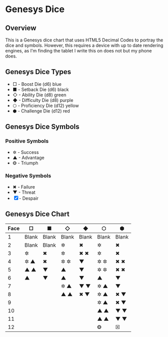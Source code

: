 # Genesys Dice

## Overview

This is a Genesys dice chart that uses HTML5 Decimal Codes to portray the dice
and symbols. However, this requires a device with up to date rendering engines,
as I'm finding the tablet I write this on does not but my phone does.

## Genesys Dice Types

* &#9633; - Boost Die (d6) blue
* &#9632; - Setback Die (d6) black
* &#9671; - Ability Die (d8) green
* &#9670; - Difficulty Die (d8) purple
* &#11041; - Proficiency Die (d12) yellow
* &#11042; - Challenge Die (d12) red

## Genesys Dice Symbols

### Positive Symbols

* &#10034; - Success
* &#9650; - Advantage
* &#10050; - Triumph

### Negative Symbols

* &#10006; - Failure
* &#9660; - Threat
* &#9746; - Despair

## Genesys Dice Chart

| Face | &#9633;          | &#9632;  | &#9671;           | &#9670;           | &#11041;          | &#11042;          |
| ---- | ---------------- | -------- | ----------------- | ----------------- | ----------------- | ----------------- |
| 1    | Blank            | Blank    | Blank             | Blank             | Blank             | Blank             |
| 2    | Blank            | Blank    | &#10034;          | &#10006;          | &#10034;          | &#10006;          |
| 3    | &#10034;         | &#10006; | &#10034;          | &#10006; &#10006; | &#10034;          | &#10006;          |
| 4    | &#10034; &#9650; | &#10006; | &#10034; &#10034; | &#9660;           | &#10034; &#10034; | &#10006; &#10006; |
| 5    | &#9650; &#9650;  | &#9660;  | &#9650;           | &#9660;           | &#10034; &#10034; | &#10006; &#10006; |
| 6    | &#9650;          | &#9660;  | &#9650;           | &#9660;           | &#9650;           | &#9660;           |
| 7    |                  |          | &#10034; &#9650;  | &#9660; &#9660;   | &#10034; &#9650;  | &#9660;           |
| 8    |                  |          | &#9650; &#9650;   | &#10006; &#9660;  | &#10034; &#9650;  | &#10006; &#9660;  |
| 9    |                  |          |                   |                   | &#10034; &#9650;  | &#10006; &#9660;  |
| 10   |                  |          |                   |                   | &#9650; &#9650;   | &#9660; &#9660;   |
| 11   |                  |          |                   |                   | &#9650; &#9650;   | &#9660; &#9660;   |
| 12   |                  |          |                   |                   | &#10050;          | &#9746;           |
